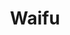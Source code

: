 ---
title: Waifu
crosslinks:
- livven
- waifuism
- WaifuDiscussion
- japancirclejerk
- Animewallpaper
- REEEEEE
- 2D_Love
---